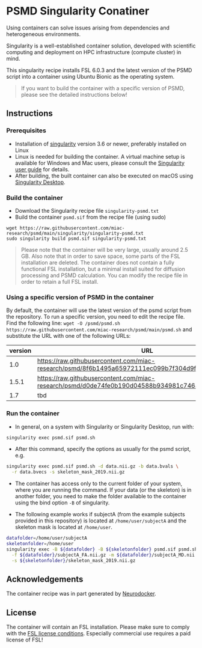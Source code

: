 # PSMD Singularity Conatiner

Using containers can solve issues arising from dependencies and heterogeneous environments.

Singularity is a well-established container solution, developed with scientific computing and deployment on HPC infrastructure (compute cluster) in mind.

This singularity recipe installs FSL 6.0.3 and the latest version of the PSMD script into a container using Ubuntu Bionic as the operating system.

> If you want to build the container with a specific version of PSMD, please see the detailed instructions below!

## Instructions

### Prerequisites

- Installation of [singularity](https://sylabs.io) version 3.6 or newer, preferably installed on Linux
- Linux is needed for building the container. A virtual machine setup is available for Windows and Mac users, please consult the [Singularity user guide](https://sylabs.io/docs/) for details.
- After building, the built container can also be executed on macOS using [Singularity Desktop](https://sylabs.io/singularity-desktop-macos/).

### Build the container

- Download the Singularity recipe file `singularity-psmd.txt`
- Build the container `psmd.sif` from the recipe file (using sudo)

```
wget https://raw.githubusercontent.com/miac-research/psmd/main/singularity/singularity-psmd.txt
sudo singularity build psmd.sif singularity-psmd.txt
```

> Please note that the container will be very large, usually around 2.5 GB. Also note that in order to save space, some parts of the FSL installation are deleted. The container does not contain a fully functional FSL installation, but a minimal install suited for diffusion processing and PSMD calculation. You can modify the recipe file in order to retain a full FSL install.

### Using a specific version of PSMD in the container

By default, the container will use the latest version of the psmd script from the repository. To run a specific version, you need to edit the recipe file. Find the following line: `wget -O /psmd/psmd.sh https://raw.githubusercontent.com/miac-research/psmd/main/psmd.sh` and substitute the URL with one of the following URLs:

| version | URL |
| ---     | --- |
| 1.0     | https://raw.githubusercontent.com/miac-research/psmd/8f6b1495a65972111ec099b7f304d9f3954bd983/psmd.sh | 
| 1.5.1   | https://raw.githubusercontent.com/miac-research/psmd/d0de74fe0b190d04588b934981c7464334f83b9f/psmd.sh |
| 1.7     | tbd |


### Run the container

- In general, on a system with Singularity or Singularity Desktop, run with:

```bash
singularity exec psmd.sif psmd.sh
```

- After this command, specify the options as usually for the psmd script, e.g.

```bash
singularity exec psmd.sif psmd.sh -d data.nii.gz -b data.bvals \
  -r data.bvecs -s skeleton_mask_2019.nii.gz 
```

- The container has access only to the current folder of your system, where you are running the command. If your data (or the skeleton) is in another folder, you need to make the folder available to the container using the bind option `-B` of singularity.

- The following example works if subjectA (from the example subjects provided in this repository) is located at `/home/user/subjectA` and the skeleton mask is located at `/home/user`.

```bash
datafolder=/home/user/subjectA
skeletonfolder=/home/user
singularity exec -B ${datafolder} -B ${skeletonfolder} psmd.sif psmd.sh \
  -f ${datafolder}/subjectA_FA.nii.gz -m ${datafolder}/subjectA_MD.nii.gz \
  -s ${skeletonfolder}/skeleton_mask_2019.nii.gz
```

## Acknowledgements

The container recipe was in part generated by [Neurodocker](https://github.com/ReproNim/neurodocker).

## License

The container will contain an FSL installation. Please make sure to comply with the [FSL license conditions](https://fsl.fmrib.ox.ac.uk/fsl/fslwiki/Licence). Especially commercial use requires a paid license of FSL!
